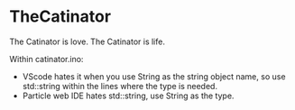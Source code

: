 # TheCatinator

The Catinator is love.  The Catinator is life.

Within catinator.ino:
 - VScode hates it when you use String as the string object name, so use std::string within the lines where the type is needed.
 - Particle web IDE hates std::string, use String as the type.
